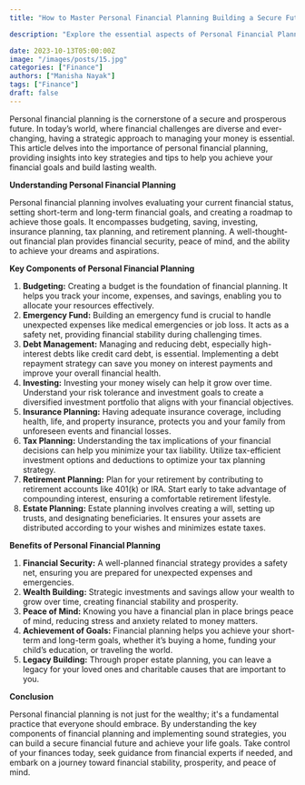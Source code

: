 ```yaml
---
title: "How to Master Personal Financial Planning Building a Secure Future"

description: "Explore the essential aspects of Personal Financial Planning in our comprehensive guide. Learn how budgeting, investing, insurance planning, and more can shape your financial future. Discover the benefits of strategic financial management, including wealth building, goal achievement, and peace of mind. Master the art of securing your financial stability and prosperity. Read now for expert insights and practical tips on building a secure financial foundation"

date: 2023-10-13T05:00:00Z
image: "/images/posts/15.jpg"
categories: ["Finance"]
authors: ["Manisha Nayak"]
tags: ["Finance"]
draft: false
---
```


Personal financial planning is the cornerstone of a secure and prosperous future. In today’s world, where financial challenges are diverse and ever-changing, having a strategic approach to managing your money is essential. This article delves into the importance of personal financial planning, providing insights into key strategies and tips to help you achieve your financial goals and build lasting wealth.

**Understanding Personal Financial Planning**

Personal financial planning involves evaluating your current financial status, setting short-term and long-term financial goals, and creating a roadmap to achieve those goals. It encompasses budgeting, saving, investing, insurance planning, tax planning, and retirement planning. A well-thought-out financial plan provides financial security, peace of mind, and the ability to achieve your dreams and aspirations.

**Key Components of Personal Financial Planning**

1. **Budgeting:** Creating a budget is the foundation of financial planning. It helps you track your income, expenses, and savings, enabling you to allocate your resources effectively.
2. **Emergency Fund:** Building an emergency fund is crucial to handle unexpected expenses like medical emergencies or job loss. It acts as a safety net, providing financial stability during challenging times.
3. **Debt Management:** Managing and reducing debt, especially high-interest debts like credit card debt, is essential. Implementing a debt repayment strategy can save you money on interest payments and improve your overall financial health.
4. **Investing:** Investing your money wisely can help it grow over time. Understand your risk tolerance and investment goals to create a diversified investment portfolio that aligns with your financial objectives.
5. **Insurance Planning:** Having adequate insurance coverage, including health, life, and property insurance, protects you and your family from unforeseen events and financial losses.
6. **Tax Planning:** Understanding the tax implications of your financial decisions can help you minimize your tax liability. Utilize tax-efficient investment options and deductions to optimize your tax planning strategy.
7. **Retirement Planning:** Plan for your retirement by contributing to retirement accounts like 401(k) or IRA. Start early to take advantage of compounding interest, ensuring a comfortable retirement lifestyle.
8. **Estate Planning:** Estate planning involves creating a will, setting up trusts, and designating beneficiaries. It ensures your assets are distributed according to your wishes and minimizes estate taxes.

**Benefits of Personal Financial Planning**

1. **Financial Security:** A well-planned financial strategy provides a safety net, ensuring you are prepared for unexpected expenses and emergencies.
2. **Wealth Building:** Strategic investments and savings allow your wealth to grow over time, creating financial stability and prosperity.
3. **Peace of Mind:** Knowing you have a financial plan in place brings peace of mind, reducing stress and anxiety related to money matters.
4. **Achievement of Goals:** Financial planning helps you achieve your short-term and long-term goals, whether it’s buying a home, funding your child’s education, or traveling the world.
5. **Legacy Building:** Through proper estate planning, you can leave a legacy for your loved ones and charitable causes that are important to you.

**Conclusion**

Personal financial planning is not just for the wealthy; it's a fundamental practice that everyone should embrace. By understanding the key components of financial planning and implementing sound strategies, you can build a secure financial future and achieve your life goals. Take control of your finances today, seek guidance from financial experts if needed, and embark on a journey toward financial stability, prosperity, and peace of mind.
